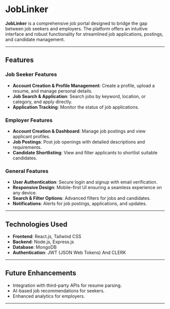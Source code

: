 # JobLinker

**JobLinker** is a comprehensive job portal designed to bridge the gap between job seekers and employers. The platform offers an intuitive interface and robust functionality for streamlined job applications, postings, and candidate management.

---

## Features

### Job Seeker Features
- **Account Creation & Profile Management**: Create a profile, upload a resume, and manage personal details.
- **Job Search & Application**: Search jobs by keyword, location, or category, and apply directly.
- **Application Tracking**: Monitor the status of job applications.

### Employer Features
- **Account Creation & Dashboard**: Manage job postings and view applicant profiles.
- **Job Postings**: Post job openings with detailed descriptions and requirements.
- **Candidate Shortlisting**: View and filter applicants to shortlist suitable candidates.

### General Features
- **User Authentication**: Secure login and signup with email verification.
- **Responsive Design**: Mobile-first UI ensuring a seamless experience on any device.
- **Search & Filter Options**: Advanced filters for jobs and candidates.
- **Notifications**: Alerts for job postings, applications, and updates.

---

## Technologies Used

- **Frontend**: React.js, Tailwind CSS
- **Backend**: Node.js, Express.js
- **Database**: MongoDB
- **Authentication**: JWT (JSON Web Tokens) And CLERK

---

## Future Enhancements
- Integration with third-party APIs for resume parsing.
- AI-based job recommendations for seekers.
- Enhanced analytics for employers.

---


